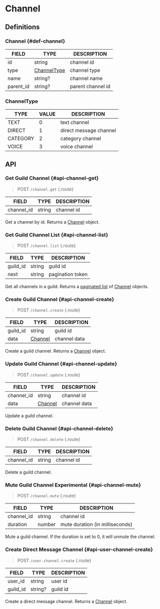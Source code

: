 # Channel

## Definitions

### Channel {#def-channel}

| FIELD | TYPE | DESCRIPTION |
| ----- | ---- | ----------- |
| id | string | channel id |
| type | [ChannelType](#channeltype) | channel type |
| name | string? | channel name |
| parent_id | string? | parent channel id |

### ChannelType

| TYPE | VALUE | DESCRIPTION |
| --- | --- | --- |
| TEXT | 0 | text channel |
| DIRECT | 1 | direct message channel |
| CATEGORY | 2 | category channel |
| VOICE | 3 | voice channel |

## API

### Get Guild Channel {#api-channel-get}

> <badge>POST</badge> `/channel.get` {.route}

| FIELD | TYPE | DESCRIPTION |
| --- | --- | --- |
| channel_id | string | channel id |

Get a channel by id. Returns a [Channel](#def-channel) object.

### Get Guild Channel List {#api-channel-list}

> <badge>POST</badge> `/channel.list` {.route}

| FIELD | TYPE | DESCRIPTION |
| --- | --- | --- |
| guild_id | string | guild id |
| next | string | pagination token |

Get all channels in a guild. Returns a [paginated list](../protocol/api.md#list) of [Channel](#def-channel) objects.

### Create Guild Channel {#api-channel-create}

> <badge>POST</badge> `/channel.create` {.route}

| FIELD | TYPE | DESCRIPTION |
| --- | --- | --- |
| guild_id | string | guild id |
| data | [Channel](#def-channel) | channel data |

Create a guild channel. Returns a [Channel](#def-channel) object.

### Update Guild Channel {#api-channel-update}

> <badge>POST</badge> `/channel.update` {.route}

| FIELD | TYPE | DESCRIPTION |
| --- | --- | --- |
| channel_id | string | channel id |
| data | [Channel](#def-channel) | channel data |

Update a guild channel.

### Delete Guild Channel {#api-channel-delete}

> <badge>POST</badge> `/channel.delete` {.route}

| FIELD | TYPE | DESCRIPTION |
| --- | --- | --- |
| channel_id | string | channel id |

Delete a guild channel.

### Mute Guild Channel <badge type="warning">Experimental</badge> {#api-channel-mute}

> <badge>POST</badge> `/channel.mute` {.route}

| FIELD | TYPE | DESCRIPTION |
| --- | --- | --- |
| channel_id | string | channel id |
| duration | number | mute duration (in milliseconds) |

Mute a guild channel. If the duration is set to 0, it will unmute the channel.

### Create Direct Message Channel {#api-user-channel-create}

> <badge>POST</badge> `/user.channel.create` {.route}

| FIELD | TYPE | DESCRIPTION |
| --- | --- | --- |
| user_id | string | user id |
| guild_id | string? | guild id |

Create a direct message channel. Returns a [Channel](#def-channel) object.
